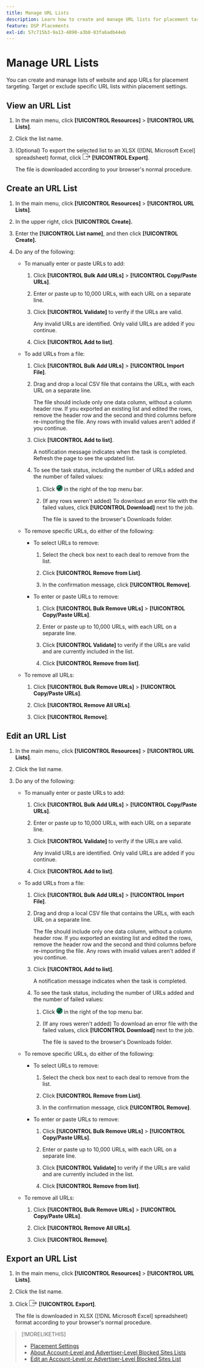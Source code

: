 ```yaml
---
title: Manage URL Lists
description: Learn how to create and manage URL lists for placement targeting.
feature: DSP Placements
exl-id: 57c715b3-9a13-4890-a3b8-03fa6adb44eb
---
```

# Manage URL Lists

You can create and manage lists of website and app URLs for placement targeting. Target or exclude specific URL lists within placement settings.

## View an URL List

1. In the main menu, click **[!UICONTROL Resources]** > **[!UICONTROL URL Lists]**.

1. Click the list name.

1. (Optional) To export the selected list to an XLSX ([!DNL Microsoft Excel] spreadsheet) format, click ![Export](/help/dsp/assets/export.png "Export") **[!UICONTROL Export]**.

   The file is downloaded according to your browser's normal procedure.

## Create an URL List

1. In the main menu, click **[!UICONTROL Resources]** > **[!UICONTROL URL Lists]**.

1. In the upper right, click **[!UICONTROL Create].**

1. Enter the **[!UICONTROL List name]**, and then click **[!UICONTROL Create].**

1. Do any of the following:

   * To manually enter or paste URLs to add:

     1. Click **[!UICONTROL Bulk Add URLs]** > **[!UICONTROL Copy/Paste URLs]**.

     1. Enter or paste up to 10,000 URLs, with each URL on a separate line.

     1. Click **[!UICONTROL Validate]** to verify if the URLs are valid.

        Any invalid URLs are identified. Only valid URLs are added if you continue.

     1. Click **[!UICONTROL Add to list]**.

   * To add URLs from a file:

     1. Click **[!UICONTROL Bulk Add URLs]** > **[!UICONTROL Import File]**.

     1. Drag and drop a local CSV file that contains the URLs, with each URL on a separate line.

        The file should include only one data column, without a column header row. If you exported an existing list and edited the rows, remove the header row and the second and third columns before re-importing the file. Any rows with invalid values aren't added if you continue.

     1. Click **[!UICONTROL Add to list]**.
     
        A notification message indicates when the task is completed. Refresh the page to see the updated list.
       
     1. To see the task status, including the number of URLs added and the number of failed values:
     
        1. Click ![Jobs](/help/dsp/assets/downloads.png) in the right of the top menu bar.
        
        1. (If any rows weren't added) To download an error file with the failed values, click **[!UICONTROL Download]** next to the job.
        
           The file is saved to the browser's Downloads folder.

   * To remove specific URLs, do either of the following:

      * To select URLs to remove:
      
        1. Select the check box next to each deal to remove from the list.
        
        1. Click **[!UICONTROL Remove from List]**.
        
        1. In the confirmation message, click **[!UICONTROL Remove]**.

     * To enter or paste URLs to remove:
     
       1. Click **[!UICONTROL Bulk Remove URLs]** > **[!UICONTROL Copy/Paste URLs]**.
       
       1. Enter or paste up to 10,000 URLs, with each URL on a separate line.
       
       1. Click **[!UICONTROL Validate]** to verify if the URLs are valid and are currently included in the list.
       
       1. Click **[!UICONTROL Remove from list]**.

   * To remove all URLs:

     1.  Click **[!UICONTROL Bulk Remove URLs]** > **[!UICONTROL Copy/Paste URLs]**.

     1. Click **[!UICONTROL Remove All URLs]**.
     
     1. Click **[!UICONTROL Remove]**.

## Edit an URL List

1. In the main menu, click **[!UICONTROL Resources]** > **[!UICONTROL URL Lists]**.

1. Click the list name.

1. Do any of the following:

   * To manually enter or paste URLs to add:

     1. Click **[!UICONTROL Bulk Add URLs]** > **[!UICONTROL Copy/Paste URLs]**.

     1. Enter or paste up to 10,000 URLs, with each URL on a separate line.

     1. Click **[!UICONTROL Validate]** to verify if the URLs are valid.

        Any invalid URLs are identified. Only valid URLs are added if you continue.

     1. Click **[!UICONTROL Add to list]**.

   * To add URLs from a file:

     1. Click **[!UICONTROL Bulk Add URLs]** > **[!UICONTROL Import File]**.

     1. Drag and drop a local CSV file that contains the URLs, with each URL on a separate line.

        The file should include only one data column, without a column header row. If you exported an existing list and edited the rows, remove the header row and the second and third columns before re-importing the file. Any rows with invalid values aren't added if you continue.

     1. Click **[!UICONTROL Add to list]**.
     
        A notification message indicates when the task is completed.
       
     1. To see the task status, including the number of URLs added and the number of failed values:
     
        1. Click ![Jobs](/help/dsp/assets/downloads.png) in the right of the top menu bar.
        
        1. (If any rows weren't added) To download an error file with the failed values, click **[!UICONTROL Download]** next to the job.
        
           The file is saved to the browser's Downloads folder.

   * To remove specific URLs, do either of the following:

      * To select URLs to remove:
      
        1. Select the check box next to each deal to remove from the list.
        
        1. Click **[!UICONTROL Remove from List]**.
        
        1. In the confirmation message, click **[!UICONTROL Remove]**.

     * To enter or paste URLs to remove:
     
       1. Click **[!UICONTROL Bulk Remove URLs]** > **[!UICONTROL Copy/Paste URLs]**.
       
       1. Enter or paste up to 10,000 URLs, with each URL on a separate line.
       
       1. Click **[!UICONTROL Validate]** to verify if the URLs are valid and are currently included in the list.
       
       1. Click **[!UICONTROL Remove from list]**.

   * To remove all URLs:

     1.  Click **[!UICONTROL Bulk Remove URLs]** > **[!UICONTROL Copy/Paste URLs]**.

     1. Click **[!UICONTROL Remove All URLs]**.
     
     1. Click **[!UICONTROL Remove]**.

## Export an URL List

1. In the main menu, click **[!UICONTROL Resources]** > **[!UICONTROL URL Lists]**.

1. Click the list name.

1. Click ![Export](/help/dsp/assets/export.png "Export") **[!UICONTROL Export]**.

   The file is downloaded in XLSX ([!DNL Microsoft Excel] spreadsheet) format according to your browser's normal procedure.

>[!MORELIKETHIS]
>
>* [Placement Settings](/help/dsp/campaign-management/placements/placement-settings.md)
>* [About Account-Level and Advertiser-Level Blocked Sites Lists](/help/dsp/admin/blocked-sites-list-about.md)
>* [Edit an Account-Level or Advertiser-Level Blocked Sites List](/help/dsp/admin/blocked-sites-list-edit.md)
